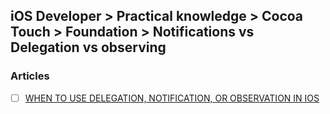 ## iOS Developer > Practical knowledge > Cocoa Touch > Foundation > Notifications vs Delegation vs observing

### Articles
- [ ] [WHEN TO USE DELEGATION, NOTIFICATION, OR OBSERVATION IN IOS](https://shinesolutions.com/2011/06/14/delegation-notification-and-observation/)


